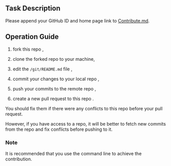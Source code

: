 ## Task Description

Please append your GitHub ID and home page link to [Contribute.md](./Contribute.md).

## Operation Guide

1. fork this repo ,
2. clone the forked repo to your machine,
2. edit the `/git/README.md` file ,

3. commit your changes to your local repo ,
4. push your commits to the remote repo ,
5. create a new pull request to this repo .

You should fix them if there were any conflicts to this repo before your pull request.

However, if you have access to a repo, it will be better to fetch new commits from the repo and fix conflicts  before pushing to it.

### Note

It is recommended that you use the command line to achieve the contribution.

